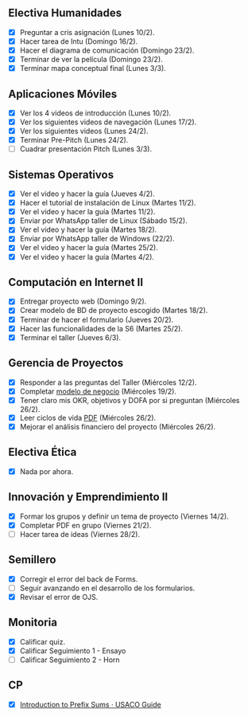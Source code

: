 ## Electiva Humanidades
- [x] Preguntar a cris asignación (Lunes 10/2).
- [x] Hacer tarea de Intu (Domingo 16/2).
- [x] Hacer el diagrama de comunicación (Domingo 23/2).
- [x] Terminar de ver la película (Domingo 23/2).
- [x] Terminar mapa conceptual final (Lunes 3/3).

## Aplicaciones Móviles
- [x] Ver los 4 videos de introducción (Lunes 10/2).
- [x] Ver los siguientes videos de navegación (Lunes 17/2).
- [x] Ver los siguientes videos (Lunes 24/2).
- [x] Terminar Pre-Pitch (Lunes 24/2).
- [ ] Cuadrar presentación Pitch (Lunes 3/3).

## Sistemas Operativos
- [x] Ver el video y hacer la guía (Jueves 4/2).
- [x] Hacer el tutorial de instalación de Linux (Martes 11/2).
- [x] Ver el video y hacer la guía (Martes 11/2).
- [x] Enviar por WhatsApp taller de Linux (Sábado 15/2).
- [x] Ver el video y hacer la guía (Martes 18/2).
- [x] Enviar por WhatsApp taller de Windows (22/2).
- [x] Ver el video y hacer la guía (Martes 25/2).
- [x] Ver el video y hacer la guía (Martes 4/2).

## Computación en Internet II
- [x] Entregar proyecto web (Domingo 9/2).
- [x] Crear modelo de BD de proyecto escogido (Martes 18/2).
- [x] Terminar de hacer el formulario (Jueves 20/2).
- [x] Hacer las funcionalidades de la S6 (Martes 25/2).
- [x] Terminar el taller (Jueves 6/3).

## Gerencia de Proyectos
- [x] Responder a las preguntas del Taller (Miércoles 12/2).
- [x] Completar [modelo de negocio](https://docs.google.com/document/d/1UCS1eo8N4ljkLxxY2LgYtMYKJmqWPVpnU1cTUIGKKbY/edit?usp=sharing) (Miércoles 19/2).
- [x] Tener claro mis OKR, objetivos y DOFA por si preguntan (Miércoles 26/2).
- [x] Leer ciclos de vida [PDF](https://www.icesi.edu.co/moodle/pluginfile.php/1121117/mod_page/content/230/Sesio%CC%81n%204%20-%20Ciclo%20de%20vida%20del%20desarrollo%20del%20producto%2C%20servicio%20o%20resultado.pdf?time=1739996123330) (Miércoles 26/2).
- [x] Mejorar el análisis financiero del proyecto (Miércoles 26/2).

## Electiva Ética
- [x] Nada por ahora.

## Innovación y Emprendimiento II
- [x] Formar los grupos y definir un tema de proyecto (Viernes 14/2).
- [x] Completar PDF en grupo (Viernes 21/2).
- [ ] Hacer tarea de ideas (Viernes 28/2).

## Semillero
- [x] Corregir el error del back de Forms.
- [ ] Seguir avanzando en el desarrollo de los formularios.
- [x] Revisar el error de OJS.

## Monitoria
- [x] Calificar quiz.
- [x] Calificar Seguimiento 1 - Ensayo
- [ ] Calificar Seguimiento 2 - Horn

## CP
- [x] [Introduction to Prefix Sums · USACO Guide](https://usaco.guide/silver/prefix-sums?lang=cpp)